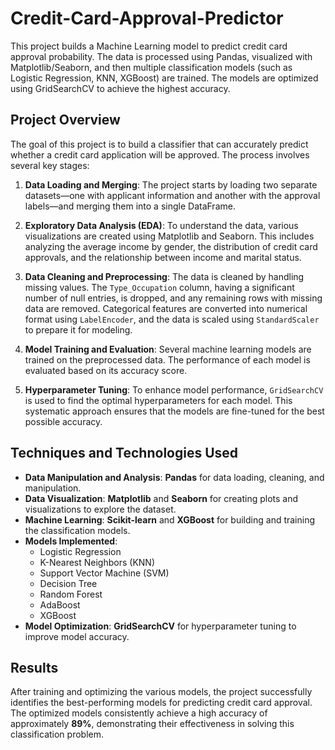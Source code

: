 # Credit-Card-Approval-Predictor

This project builds a Machine Learning model to predict credit card approval probability. The data is processed using Pandas, visualized with Matplotlib/Seaborn, and then multiple classification models (such as Logistic Regression, KNN, XGBoost) are trained. The models are optimized using GridSearchCV to achieve the highest accuracy.

## Project Overview

The goal of this project is to build a classifier that can accurately predict whether a credit card application will be approved. The process involves several key stages:

1.  **Data Loading and Merging**: The project starts by loading two separate datasets—one with applicant information and another with the approval labels—and merging them into a single DataFrame.

2.  **Exploratory Data Analysis (EDA)**: To understand the data, various visualizations are created using Matplotlib and Seaborn. This includes analyzing the average income by gender, the distribution of credit card approvals, and the relationship between income and marital status.

3.  **Data Cleaning and Preprocessing**: The data is cleaned by handling missing values. The `Type_Occupation` column, having a significant number of null entries, is dropped, and any remaining rows with missing data are removed. Categorical features are converted into numerical format using `LabelEncoder`, and the data is scaled using `StandardScaler` to prepare it for modeling.

4.  **Model Training and Evaluation**: Several machine learning models are trained on the preprocessed data. The performance of each model is evaluated based on its accuracy score.

5.  **Hyperparameter Tuning**: To enhance model performance, `GridSearchCV` is used to find the optimal hyperparameters for each model. This systematic approach ensures that the models are fine-tuned for the best possible accuracy.

## Techniques and Technologies Used

* **Data Manipulation and Analysis**: **Pandas** for data loading, cleaning, and manipulation.
* **Data Visualization**: **Matplotlib** and **Seaborn** for creating plots and visualizations to explore the dataset.
* **Machine Learning**: **Scikit-learn** and **XGBoost** for building and training the classification models.
* **Models Implemented**:
    * Logistic Regression
    * K-Nearest Neighbors (KNN)
    * Support Vector Machine (SVM)
    * Decision Tree
    * Random Forest
    * AdaBoost
    * XGBoost
* **Model Optimization**: **GridSearchCV** for hyperparameter tuning to improve model accuracy.

## Results

After training and optimizing the various models, the project successfully identifies the best-performing models for predicting credit card approval. The optimized models consistently achieve a high accuracy of approximately **89%**, demonstrating their effectiveness in solving this classification problem.
